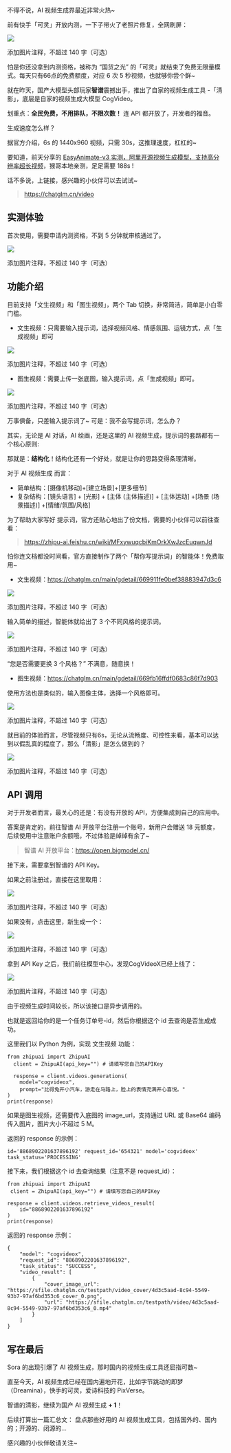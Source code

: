 ﻿不得不说，AI 视频生成界最近非常火热~

前有快手「可灵」开放内测，一下子带火了老照片修复，全网刷屏：

![](https://axcvs2xtkbpq.objectstorage.ap-singapore-1.oci.customer-oci.com/n/axcvs2xtkbpq/b/bucket-20240802-0845/o/v2-61a311d6889558718d4bbaeba2177c13_1440w.png)





添加图片注释，不超过 140 字（可选）

怕是你还没拿到内测资格，被称为 “国货之光” 的「可灵」就结束了免费无限量模式。每天只有66点的免费额度，对应 6 次 5 秒视频，也就够你尝个鲜~

就在昨天，国产大模型头部玩家**智谱**震撼出手，推出了自家的视频生成工具 -「清影」，底层是自家的视频生成大模型 CogVideo。

划重点：**全民免费，不用排队，不限次数！** 连 API 都开放了，开发者的福音。

生成速度怎么样？

据官方介绍，6s 的 1440x960 视频，只需 30s，这推理速度，杠杠的~

要知道，前天分享的 [EasyAnimate-v3 实测，阿里开源视频生成模型，支持高分辨率超长视频](https://zhuanlan.zhihu.com/p/710131990)，猴哥本地亲测，足足需要 188s !

话不多说，上链接，感兴趣的小伙伴可以去试试~

> https://chatglm.cn/video

## 实测体验

首次使用，需要申请内测资格，不到 5 分钟就审核通过了。

![](https://axcvs2xtkbpq.objectstorage.ap-singapore-1.oci.customer-oci.com/n/axcvs2xtkbpq/b/bucket-20240802-0845/o/v2-17222afc1bb78b9686e538a145b554fd_1440w.png)





添加图片注释，不超过 140 字（可选）

## 功能介绍

目前支持「文生视频」和「图生视频」，两个 Tab 切换，非常简洁，简单是小白零门槛。

- 文生视频：只需要输入提示词，选择视频风格、情感氛围、运镜方式，点「生成视频」即可

![](https://axcvs2xtkbpq.objectstorage.ap-singapore-1.oci.customer-oci.com/n/axcvs2xtkbpq/b/bucket-20240802-0845/o/v2-cbda1ef38fadc46b8b131ca58b0efce6_1440w.png)





添加图片注释，不超过 140 字（可选）

- 图生视频：需要上传一张底图，输入提示词，点「生成视频」即可。

![](https://axcvs2xtkbpq.objectstorage.ap-singapore-1.oci.customer-oci.com/n/axcvs2xtkbpq/b/bucket-20240802-0845/o/v2-a3e9f1ee9e5c51d8075a4c9efcb0d82b_1440w.png)





添加图片注释，不超过 140 字（可选）

万事俱备，只差输入提示词了~ 可是：我不会写提示词，怎么办？

其实，无论是 AI 对话，AI 绘画，还是这里的 AI 视频生成，提示词的套路都有一个核心原则:

那就是：**结构化**！结构化还有一个好处，就是让你的思路变得条理清晰。

对于 AI 视频生成 而言：

- 简单结构：[摄像机移动]+[建立场景]+[更多细节] 
- 复杂结构：[镜头语言] + [光影] + [主体 (主体描述)] + [主体运动] +[场景 (场景描述)] +[情绪/氛围/风格] 

为了帮助大家写好 提示词，官方还贴心地出了份文档，需要的小伙伴可以前往查看：

> https://zhipu-ai.feishu.cn/wiki/MFxywuqcbiKmOrkXwJzcEuqwnJd

怕你连文档都没时间看，官方直接制作了两个「帮你写提示词」的智能体！免费取用~

- 文生视频：https://chatglm.cn/main/gdetail/669911fe0bef38883947d3c6

![](https://axcvs2xtkbpq.objectstorage.ap-singapore-1.oci.customer-oci.com/n/axcvs2xtkbpq/b/bucket-20240802-0845/o/v2-9e05af085e2fd410d95ba536344dc361_1440w.png)





添加图片注释，不超过 140 字（可选）

输入简单的描述，智能体就给出了 3 个不同风格的提示词。

![](https://axcvs2xtkbpq.objectstorage.ap-singapore-1.oci.customer-oci.com/n/axcvs2xtkbpq/b/bucket-20240802-0845/o/v2-9e00b2546d03273f9856925b54969772_1440w.png)





添加图片注释，不超过 140 字（可选）

“您是否需要更换 3 个风格？” 不满意，随意换！

- 图生视频：https://chatglm.cn/main/gdetail/669fb16ffdf0683c86f7d903

使用方法也是类似的，输入图像主体，选择一个风格即可。

![](https://axcvs2xtkbpq.objectstorage.ap-singapore-1.oci.customer-oci.com/n/axcvs2xtkbpq/b/bucket-20240802-0845/o/v2-09bffb01f068f3ffabb83da3965a20ce_1440w.png)





添加图片注释，不超过 140 字（可选）

就目前的体验而言，尽管视频只有6s，无论从流畅度、可控性来看，基本可以达到以假乱真的程度了，那么「清影」是怎么做到的？

![](https://axcvs2xtkbpq.objectstorage.ap-singapore-1.oci.customer-oci.com/n/axcvs2xtkbpq/b/bucket-20240802-0845/o/v2-9aca5e011ce863fb2533e4dbf10ceb9c_1440w.png)





添加图片注释，不超过 140 字（可选）

## API 调用

对于开发者而言，最关心的还是：有没有开放的 API，方便集成到自己的应用中。

答案是肯定的，前往智谱 AI 开放平台注册一个账号，新用户会赠送 18 元额度，后续使用中注意账户余额哦，不过体验是绰绰有余了~

>  智谱 AI 开放平台：https://open.bigmodel.cn/ 

接下来，需要拿到智谱的 API Key。

如果之前注册过，直接在这里取用：

![](https://axcvs2xtkbpq.objectstorage.ap-singapore-1.oci.customer-oci.com/n/axcvs2xtkbpq/b/bucket-20240802-0845/o/v2-6f5aa98e89f11192d58f636b29312145_1440w.png)





添加图片注释，不超过 140 字（可选）

如果没有，点击这里，新生成一个：

![](https://axcvs2xtkbpq.objectstorage.ap-singapore-1.oci.customer-oci.com/n/axcvs2xtkbpq/b/bucket-20240802-0845/o/v2-69e69543159f8d33f8a6ea9556dd6047_1440w.png)





添加图片注释，不超过 140 字（可选）

拿到 API Key 之后，我们前往模型中心，发现CogVideoX已经上线了：

![](https://axcvs2xtkbpq.objectstorage.ap-singapore-1.oci.customer-oci.com/n/axcvs2xtkbpq/b/bucket-20240802-0845/o/v2-85e71e57ddecdc48ae2b979d38707178_1440w.png)





添加图片注释，不超过 140 字（可选）

由于视频生成时间较长，所以该接口是异步调用的。

也就是返回给你的是一个任务订单号-id，然后你根据这个 id 去查询是否生成成功。

这里我们以 Python 为例，实现 文生视频 功能：

```
from zhipuai import ZhipuAI
  client = ZhipuAI(api_key="") # 请填写您自己的APIKey

  response = client.videos.generations(
    model="cogvideox",
    prompt="比得兔开小汽车，游走在马路上，脸上的表情充满开心喜悦。"
)
print(response)
```

如果是图生视频，还需要传入底图的 image_url，支持通过 URL 或 Base64 编码传入图片，图片大小不超过 5 M。

返回的 response 的示例：

```
id='8868902201637896192' request_id='654321' model='cogvideox' task_status='PROCESSING'
```

接下来，我们根据这个 id 去查询结果（注意不是 request_id）：

```
from zhipuai import ZhipuAI
 client = ZhipuAI(api_key="") # 请填写您自己的APIKey

response = client.videos.retrieve_videos_result(
    id="8868902201637896192"
)
print(response)
```

返回的 response 示例：

```
{
    "model": "cogvideox",
    "request_id": "8868902201637896192",
    "task_status": "SUCCESS",
    "video_result": [
        {
            "cover_image_url": "https://sfile.chatglm.cn/testpath/video_cover/4d3c5aad-8c94-5549-93b7-97af6bd353c6_cover_0.png",
            "url": "https://sfile.chatglm.cn/testpath/video/4d3c5aad-8c94-5549-93b7-97af6bd353c6_0.mp4"
        }
    ]
}
```

## 写在最后

Sora 的出现引爆了 AI 视频生成，那时国内的视频生成工具还屈指可数~

直至今天，AI 视频生成已经在国内遍地开花，比如字节跳动的即梦（Dreamina），快手的可灵，爱诗科技的 PixVerse。

智谱的清影，继续为国产 AI 视频生成 **+ 1**！

后续打算出一篇汇总文： 盘点那些好用的 AI 视频生成工具，包括国外的、国内的；开源的、闭源的...

感兴趣的小伙伴敬请关注~
